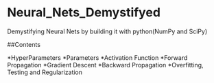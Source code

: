 # Neural_Nets_Demystifyed

Demystifying Neural Nets by building it with python(NumPy and SciPy)

##Contents

*HyperParameters
*Parameters
*Activation Function
*Forward Propagation
*Gradient Descent
*Backward Propagation
*Overfitting, Testing and Regularization


